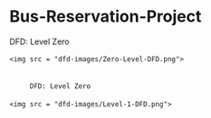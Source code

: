 # Bus-Reservation-Project
  
  DFD: Level Zero  
    
    <img src = "dfd-images/Zero-Level-DFD.png">    
      
        
         DFD: Level Zero    
         
    <img src = "dfd-images/Level-1-DFD.png">
